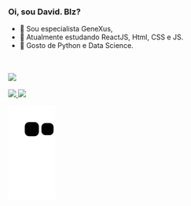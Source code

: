 ### Oi, sou David. Blz? 

- 🔭 Sou especialista GeneXus,
- 🌱 Atualmente estudando ReactJS, Html, CSS e JS.
- 🌱 Gosto de Python e Data Science.

</br></br><a href="https://www.linkedin.com/in/david-oliveira-711251116" target="_blank"><img src="https://img.shields.io/badge/-LinkedIn-%230077B5?style=for-the-badge&logo=linkedin&logoColor=white" target="_blank"></a>
<div>
<a href="https://github.com/DavidLTO">
<img height="150em" src="https://github-readme-stats.vercel.app/api/top-langs/?username=DavidLTO&layout=compact&langs_count=7&theme=dracula"/>
<img height="150em" src="https://github-readme-stats.vercel.app/api?username=DavidLTO&show_icons=true&theme=dracula&include_all_commits=true&count_private=true"/>
</div>
  
![Snake animation](https://github.com/DavidLTO/DavidLTO/blob/output/github-contribution-grid-snake.svg)
